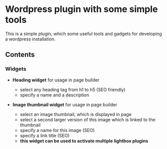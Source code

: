 # Wordpress plugin with some simple tools

This is a simple plugin, which some useful tools and gadgets for developing a wordpress installation.

## Contents

### Widgets

* **Heading widget** for usage in page builder
  * select any heading tag from h1 to h5 (SEO friendly)
  * specify a name and a description

* **Image thumbnail widget** for usage in page builder
  * select an image thumbnail, which is displayed in page
  * select a second larger version of this image which is linked to the thumbnail
  * specify a name for this image (SEO)
  * specify a link title (SEO)
  * **this widget can be used to activate multiple lightbox plugins**